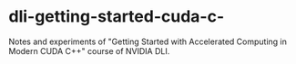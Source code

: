 # dli-getting-started-cuda-c-
Notes and experiments of "Getting Started with Accelerated Computing in Modern CUDA C++" course of NVIDIA DLI.
